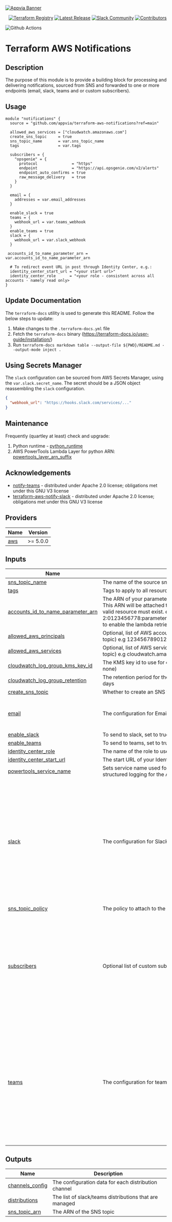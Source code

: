 <!-- markdownlint-disable -->
<a href="https://www.appvia.io/"><img src="https://github.com/appvia/terraform-aws-notifications/blob/main/appvia_banner.jpg?raw=true" alt="Appvia Banner"/></a><br/><p align="right"> <a href="https://registry.terraform.io/modules/appvia/notifications/aws/latest"><img src="https://img.shields.io/static/v1?label=APPVIA&message=Terraform%20Registry&color=191970&style=for-the-badge" alt="Terraform Registry"/></a></a> <a href="https://github.com/appvia/terraform-aws-notifications/releases/latest"><img src="https://img.shields.io/github/release/appvia/terraform-aws-notifications.svg?style=for-the-badge&color=006400" alt="Latest Release"/></a> <a href="https://appvia-community.slack.com/join/shared_invite/zt-1s7i7xy85-T155drryqU56emm09ojMVA#/shared-invite/email"><img src="https://img.shields.io/badge/Slack-Join%20Community-purple?style=for-the-badge&logo=slack" alt="Slack Community"/></a> <a href="https://github.com/appvia/terraform-aws-notifications/graphs/contributors"><img src="https://img.shields.io/github/contributors/appvia/terraform-aws-notifications.svg?style=for-the-badge&color=FF8C00" alt="Contributors"/></a>

<!-- markdownlint-restore -->
<!--
  ***** CAUTION: DO NOT EDIT ABOVE THIS LINE ******
-->

![Github Actions](https://github.com/appvia/terraform-aws-notifications/actions/workflows/terraform.yml/badge.svg)

# Terraform AWS Notifications

## Description

The purpose of this module is to provide a building block for processing and delivering notifications, sourced from SNS and forwarded to one or more endpoints (email, slack, teams and or custom subscribers).

## Usage

```hcl
module "notifications" {
  source = "github.com/appvia/terraform-aws-notifications?ref=main"

  allowed_aws_services = ["cloudwatch.amazonaws.com"]
  create_sns_topic     = true
  sns_topic_name       = var.sns_topic_name
  tags                 = var.tags

  subscribers = {
    "opsgenie" = {
      protocol               = "https"
      endpoint               = "https://api.opsgenie.com/v2/alerts"
      endpoint_auto_confirms = true
      raw_message_delivery   = true
    }
  }

  email = {
    addresses = var.email_addresses
  }

  enable_slack = true
  teams = {
    webhook_url = var.teams_webhook
  }
  enable_teams = true
  slack = {
    webhook_url = var.slack_webhook
  }

 accounts_id_to_name_parameter_arn = var.accounts_id_to_name_parameter_arn

  # To redirect event URL in post through Identity Center, e.g.:
  identity_center_start_url = "<your start url>"
  identity_center_role      = "<your role - consistent across all accounts - namely read only>
}
```

## Update Documentation

The `terraform-docs` utility is used to generate this README. Follow the below steps to update:

1. Make changes to the `.terraform-docs.yml` file
2. Fetch the `terraform-docs` binary (https://terraform-docs.io/user-guide/installation/)
3. Run `terraform-docs markdown table --output-file ${PWD}/README.md --output-mode inject .`

## Using Secrets Manager

The `slack` configuration can be sourced from AWS Secrets Manager, using the `var.slack.secret_name`. The secret should be a JSON object reassembling the `slack` configuration.

```json
{
  "webhook_url": "https://hooks.slack.com/services/..."
}
```

## Maintenance

Frequently (quartley at least) check and upgrade:

1. Python runtime - [python_runtime](./modules/notify/variables.tf)
2. AWS PowerTools Lambda Layer for python ARN: [powertools_layer_arn_suffix](./modules/notify/variables.tf)

## Acknowledgements

- [notify-teams](https://github.com/teamclairvoyant/terraform-aws-notify-teams/releases/tag/v4.12.0.6) - distributed under Apache 2.0 license; obligations met under this GNU V3 license
- [terraform-aws-notify-slack](https://github.com/terraform-aws-modules/terraform-aws-notify-slack/releases/tag/v6.4.0) - distributed under Apache 2.0 license; obligations met under this GNU V3 license

<!-- BEGIN_TF_DOCS -->
## Providers

| Name | Version |
|------|---------|
| <a name="provider_aws"></a> [aws](#provider\_aws) | >= 5.0.0 |

## Inputs

| Name | Description | Type | Default | Required |
|------|-------------|------|---------|:--------:|
| <a name="input_sns_topic_name"></a> [sns\_topic\_name](#input\_sns\_topic\_name) | The name of the source sns topic where events are published | `string` | n/a | yes |
| <a name="input_tags"></a> [tags](#input\_tags) | Tags to apply to all resources | `map(string)` | n/a | yes |
| <a name="input_accounts_id_to_name_parameter_arn"></a> [accounts\_id\_to\_name\_parameter\_arn](#input\_accounts\_id\_to\_name\_parameter\_arn) | The ARN of your parameter containing the your account ID to name mapping. This ARN will be attached to lambda execution role as a resource, therefore a valid resource must exist. e.g 'arn:aws:ssm:eu-west-2:0123456778:parameter/myorg/configmaps/accounts\_id\_to\_name\_mapping' to enable the lambda retrieve values from ssm. | `string` | `null` | no |
| <a name="input_allowed_aws_principals"></a> [allowed\_aws\_principals](#input\_allowed\_aws\_principals) | Optional, list of AWS accounts able to publish via the SNS topic (when creating topic) e.g 123456789012 | `list(string)` | `[]` | no |
| <a name="input_allowed_aws_services"></a> [allowed\_aws\_services](#input\_allowed\_aws\_services) | Optional, list of AWS services able to publish via the SNS topic (when creating topic) e.g cloudwatch.amazonaws.com | `list(string)` | `[]` | no |
| <a name="input_cloudwatch_log_group_kms_key_id"></a> [cloudwatch\_log\_group\_kms\_key\_id](#input\_cloudwatch\_log\_group\_kms\_key\_id) | The KMS key id to use for encrypting the cloudwatch log group (default is none) | `string` | `null` | no |
| <a name="input_cloudwatch_log_group_retention"></a> [cloudwatch\_log\_group\_retention](#input\_cloudwatch\_log\_group\_retention) | The retention period for the cloudwatch log group (for lambda function logs) in days | `string` | `"0"` | no |
| <a name="input_create_sns_topic"></a> [create\_sns\_topic](#input\_create\_sns\_topic) | Whether to create an SNS topic for notifications | `bool` | `false` | no |
| <a name="input_email"></a> [email](#input\_email) | The configuration for Email notifications | <pre>object({<br/>    addresses = optional(list(string))<br/>    # The email addresses to send notifications to<br/>  })</pre> | `null` | no |
| <a name="input_enable_slack"></a> [enable\_slack](#input\_enable\_slack) | To send to slack, set to true | `bool` | `false` | no |
| <a name="input_enable_teams"></a> [enable\_teams](#input\_enable\_teams) | To send to teams, set to true | `bool` | `false` | no |
| <a name="input_identity_center_role"></a> [identity\_center\_role](#input\_identity\_center\_role) | The name of the role to use when redirecting through Identity Center | `string` | `null` | no |
| <a name="input_identity_center_start_url"></a> [identity\_center\_start\_url](#input\_identity\_center\_start\_url) | The start URL of your Identity Center instance | `string` | `null` | no |
| <a name="input_powertools_service_name"></a> [powertools\_service\_name](#input\_powertools\_service\_name) | Sets service name used for tracing namespace, metrics dimension and structured logging for the AWS Powertools Lambda Layer | `string` | `"appvia-notifications"` | no |
| <a name="input_slack"></a> [slack](#input\_slack) | The configuration for Slack notifications | <pre>object({<br/>    lambda_name = optional(string, "slack-notify")<br/>    # The name of the lambda function to create<br/>    lambda_description = optional(string, "Lambda function to send slack notifications")<br/>    # The description for the slack lambda<br/>    secret_name = optional(string)<br/>    # An optional secret name in secrets manager to use for the slack configuration<br/>    webhook_url = optional(string)<br/>    # The webhook url to post to<br/>    filter_policy = optional(string)<br/>    # An optional SNS subscription filter policy to apply<br/>    filter_policy_scope = optional(string)<br/>    # If filter policy provided this is the scope of that policy; either "MessageAttributes" (default) or "MessageBody"<br/>  })</pre> | `null` | no |
| <a name="input_sns_topic_policy"></a> [sns\_topic\_policy](#input\_sns\_topic\_policy) | The policy to attach to the sns topic, else we default to account root | `string` | `null` | no |
| <a name="input_subscribers"></a> [subscribers](#input\_subscribers) | Optional list of custom subscribers to the SNS topic | <pre>map(object({<br/>    protocol = string<br/>    # The protocol to use. The possible values for this are: sqs, sms, lambda, application. (http or https are partially supported, see below).<br/>    endpoint = string<br/>    # The endpoint to send data to, the contents will vary with the protocol. (see below for more information)<br/>    endpoint_auto_confirms = bool<br/>    # Boolean indicating whether the end point is capable of auto confirming subscription e.g., PagerDuty (default is false)<br/>    raw_message_delivery = bool<br/>    # Boolean indicating whether or not to enable raw message delivery (the original message is directly passed, not wrapped in JSON with the original message in the message property) (default is false)<br/>  }))</pre> | `{}` | no |
| <a name="input_teams"></a> [teams](#input\_teams) | The configuration for teams notifications | <pre>object({<br/>    lambda_name = optional(string, "teams-notify")<br/>    # The name of the lambda function to create<br/>    lambda_description = optional(string, "Lambda function to send teams notifications")<br/>    # The description for the teams lambda<br/>    secret_name = optional(string)<br/>    # An optional secret name in secrets manager to use for the slack configuration<br/>    webhook_url = optional(string)<br/>    # The webhook url to post to<br/>    filter_policy = optional(string)<br/>    # An optional SNS subscription filter policy to apply<br/>    filter_policy_scope = optional(string)<br/>    # If filter policy provided this is the scope of that policy; either "MessageAttributes" (default) or "MessageBody"<br/>  })</pre> | `null` | no |

## Outputs

| Name | Description |
|------|-------------|
| <a name="output_channels_config"></a> [channels\_config](#output\_channels\_config) | The configuration data for each distribution channel |
| <a name="output_distributions"></a> [distributions](#output\_distributions) | The list of slack/teams distributions that are managed |
| <a name="output_sns_topic_arn"></a> [sns\_topic\_arn](#output\_sns\_topic\_arn) | The ARN of the SNS topic |
<!-- END_TF_DOCS -->
